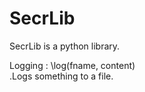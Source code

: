 # SecrLib

SecrLib is a python library.

Logging :
\log(fname, content)\
.Logs something to a file.

